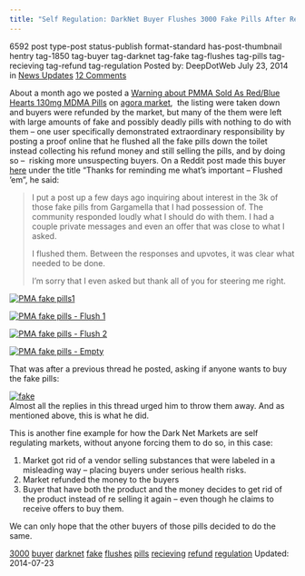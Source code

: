 ```yaml
---
title: "Self Regulation: DarkNet Buyer Flushes 3000 Fake Pills After Recieving A Refund"
---
```


6592 post type-post status-publish format-standard has-post-thumbnail hentry  tag-1850 tag-buyer tag-darknet tag-fake tag-flushes tag-pills tag-recieving tag-refund tag-regulation
Posted by: DeepDotWeb
<span>July 23, 2014</span>
<span>in <a href="https://www.deepdotweb.com/category/news-updates/" rel="category tag">News Updates</a></span>
<a href="/2014/07/23/self-regulation-darknet-buyer-flushes-3000-fake-pills-recieving-refund/#comments">12 Comments</a></span>
</p>
<p class="post-box-title">About a month ago we posted a <a title="Permalink to Warning: PMMA Sold As Red/Blue Hearts 130mg MDMA Pills" href="http://www.deepdotweb.com/2014/06/09/warning-pmma-sold-as-redblue-hearts-130mg-mdma-pills/" rel="bookmark">Warning about PMMA Sold As Red/Blue Hearts 130mg MDMA Pills</a> on <a href="http://www.deepdotweb.com/marketplace-directory/listing/agora-market">agora market</a>,  the listing were taken down and buyers were refunded by the market, but many of the them were left with large amounts of fake and possibly deadly pills with nothing to do with them &#8211; one user specifically demonstrated extraordinary responsibility by posting a proof online that he flushed all the fake pills down the toilet instead collecting his refund money and still selling the pills, and by doing so &#8211;  risking more unsuspecting buyers. On a Reddit post made this buyer <a href="http://www.reddit.com/r/DarkNetMarkets/comments/2bi309/thanks_for_reminding_me_whats_important_flushed_em/">here</a> under the title &#8220;Thanks for reminding me what&#8217;s important &#8211; Flushed &#8217;em&#8221;, he said:</p>
<blockquote><p>I put a post up a few days ago inquiring about interest in the 3k of those fake pills from Gargamella that I had possession of. The community responded loudly what I should do with them. I had a couple private messages and even an offer that was close to what I asked.</p>
<p>I flushed them. Between the responses and upvotes, it was clear what needed to be done.</p>
<p>I&#8217;m sorry that I even asked but thank all of you for steering me right.</p></blockquote>
<p><a href="/imgs/2014/07/1.jpg"><img class="aligncenter  wp-image-6594" src="/imgs/2014/07/1.jpg" alt="PMA fake pills1" width="546" height="307" srcset="/imgs/2014/07/1.jpg 4128w, /imgs/2014/07/1-300x169.jpg 300w, /imgs/2014/07/1-1024x576.jpg 1024w" sizes="(max-width: 546px) 100vw, 546px" /></a></p>
<p><a href="/imgs/2014/07/2.jpg"><img class="aligncenter wp-image-6595" src="/imgs/2014/07/2.jpg" alt="PMA fake pills - Flush 1" width="546" height="307" srcset="/imgs/2014/07/2.jpg 4128w, /imgs/2014/07/2-300x169.jpg 300w, /imgs/2014/07/2-1024x576.jpg 1024w" sizes="(max-width: 546px) 100vw, 546px" /></a></p>
<p><a href="/imgs/2014/07/3.jpg"><img class="aligncenter wp-image-6596 size-large" src="/imgs/2014/07/3-1024x576.jpg" alt="PMA fake pills - Flush 2" width="618" height="347" srcset="/imgs/2014/07/3-1024x576.jpg 1024w, /imgs/2014/07/3-300x169.jpg 300w" sizes="(max-width: 618px) 100vw, 618px" /></a></p>
<p><a href="/imgs/2014/07/4.jpg"><img class="aligncenter wp-image-6597" src="/imgs/2014/07/4.jpg" alt="PMA fake pills - Empty" width="546" height="307" srcset="/imgs/2014/07/4.jpg 4128w, /imgs/2014/07/4-300x169.jpg 300w, /imgs/2014/07/4-1024x576.jpg 1024w" sizes="(max-width: 546px) 100vw, 546px" /></a></p>
<p>That was after a previous thread he posted, asking if anyone wants to buy the fake pills:</p>
<p><a href="/imgs/2014/07/fake.png"><img class="aligncenter size-full wp-image-6593" src="/imgs/2014/07/fake.png" alt="fake" width="860" height="187" srcset="/imgs/2014/07/fake.png 860w, /imgs/2014/07/fake-300x65.png 300w" sizes="(max-width: 860px) 100vw, 860px" /></a><br />
    Almost all the replies in this thread urged him to throw them away. And as mentioned above, this is what he did.</p>
<p>This is another fine example for how the Dark Net Markets are self regulating markets, without anyone forcing them to do so, in this case:</p>
<ol>
<li>Market got rid of a vendor selling substances that were labeled in a misleading way &#8211; placing buyers under serious health risks.</li>
<li>Market refunded the money to the buyers</li>
<li>Buyer that have both the product and the money decides to get rid of the product instead of re selling it again &#8211; even though he claims to receive offers to buy them.</li>
</ol>
<p>We can only hope that the other buyers of those pills decided to do the same.</p>
</div>
<a href="https://www.deepdotweb.com/tag/3000/" rel="tag">3000</a> <a href="https://www.deepdotweb.com/tag/buyer/" rel="tag">buyer</a> <a href="https://www.deepdotweb.com/tag/darknet/" rel="tag">darknet</a> <a href="https://www.deepdotweb.com/tag/fake/" rel="tag">fake</a> <a href="https://www.deepdotweb.com/tag/flushes/" rel="tag">flushes</a> <a href="https://www.deepdotweb.com/tag/pills/" rel="tag">pills</a> <a href="https://www.deepdotweb.com/tag/recieving/" rel="tag">recieving</a> <a href="https://www.deepdotweb.com/tag/refund/" rel="tag">refund</a> <a href="https://www.deepdotweb.com/tag/regulation/" rel="tag">regulation</a></span> 
Updated: 2014-07-23
    
